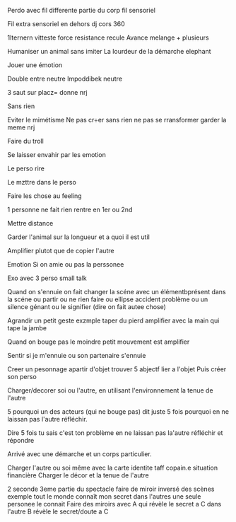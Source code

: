 Perdo avec fil differente partie du corp fil sensoriel

Fil extra sensoriel en dehors dj cors 360

1lternern vitteste force resistance recule
Avance melange + plusieurs

Humaniser un animal sans imiter
La lourdeur de la démarche elephant

Jouer une émotion

Double entre neutre
Impoddibek neutre



3 saut sur placz= donne nrj

Sans rien

Eviter le mimétisme
Ne pas cr÷er sans rien ne pas se rransformer garder la meme nrj

Faire du troll

Se laisser envahir par les emotion

Le perso rire

Le mzttre dans le perso

Faire les chose au feeling


1 personne ne fait rien rentre en 1er ou 2nd

Mettre distance

Garder l'animal sur la longueur et a quoi il est util

Amplifier plutot que de copier l'autre

Emotion
Si on amie ou pas la perssonee


Exo avec 3 perso small talk

Quand on s'ennuie on fait changer la scéne avec un élémentbprésent dans la scéne ou partir ou ne rien faire ou ellipse accident problème ou un silence génant ou le signifier (dire on fait autee chose)

Agrandir un petit geste exzmple taper du pierd amplifier avec la main qui tape la jambe



Quand on bouge pas le moindre petit mouvement est amplifier

Sentir si je m'ennuie ou son partenaire s'ennuie

Creer un pesonnage apartir d'objet trouver 5 abjectf lier a l'objet
Puis créer son perso


Charger/decorer soi ou l'autre, en utilisant l'environnement la tenue de l'autre

5 pourquoi un des acteurs (qui ne bouge pas) dit juste 5 fois pourquoi en ne laissan pas l'autre réfléchir.

Dire 5 fois tu sais c'est ton problème en ne laissan pas la'autre réfléchir et répondre

Arrivé avec une démarche et un corps particulier.

Charger l'autre ou soi même avec la carte identite taff copain.e situation financière
Charger le décor et la tenue de l'autre


2 seconde 3eme partie du spectacle faire de miroir inversé des scènes exemple tout le monde connaît mon secret dans l'autres une seule personee le connait
Faire des miroirs avec A qui révèle le secret a C dans l'autre B révèle le secret/doute a C


